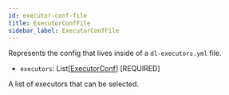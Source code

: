 ```yaml
---
id: executor-conf-file
title: ExecutorConfFile
sidebar_label: ExecutorConfFile
---
```


Represents the config that lives inside of a `dl-executors.yml` file.

- `executors`: List[<a href="/docs/schemas/executor-conf" class="internal-link">ExecutorConf</a>] [REQUIRED]

A list of executors that can be selected.
